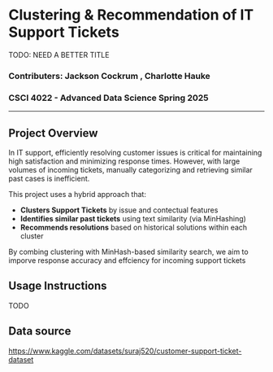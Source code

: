# Clustering & Recommendation  of IT Support Tickets
TODO: NEED A BETTER TITLE

### Contributers: Jackson Cockrum , Charlotte Hauke
### CSCI 4022 - Advanced Data Science Spring 2025

---

## Project Overview
In IT support, efficiently resolving customer issues is critical for maintaining high satisfaction and minimizing response times. However, with large volumes of incoming tickets, manually categorizing and retrieving similar past cases is inefficient. 

This project uses a hybrid approach that:

- **Clusters Support Tickets** by issue and contectual features
- **Identifies similar past tickets** using text similarity (via MinHashing)
- **Recommends resolutions** based on historical solutions within each cluster


By combing clustering with MinHash-based similarity search, we aim to imporve response accuracy and effciency for incoming support tickets


## Usage Instructions
TODO

## Data source
https://www.kaggle.com/datasets/suraj520/customer-support-ticket-dataset